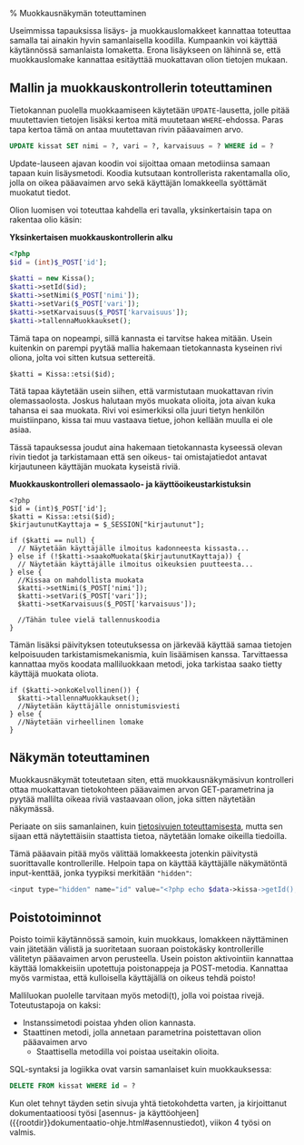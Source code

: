 % Muokkausnäkymän toteuttaminen
<!-- order: 10 -->
<!-- tags: viikko4-php -->

Useimmissa tapauksissa lisäys- ja muokkauslomakkeet kannattaa toteuttaa
samalla tai ainakin hyvin samanlaisella koodilla. Kumpaankin voi käyttää
käytännössä samanlaista lomaketta. Erona lisäykseen on lähinnä se, että
muokkauslomake kannattaa esitäyttää muokattavan olion tietojen mukaan. 

## Mallin ja muokkauskontrollerin toteuttaminen

Tietokannan puolella muokkaamiseen käytetään `UPDATE`-lausetta,
jolle pitää muutettavien tietojen lisäksi kertoa 
mitä muutetaan `WHERE`-ehdossa.
Paras tapa kertoa tämä on antaa muutettavan rivin pääavaimen arvo.

~~~sql
UPDATE kissat SET nimi = ?, vari = ?, karvaisuus = ? WHERE id = ?
~~~

Update-lauseen ajavan koodin voi sijoittaa omaan metodiinsa samaan
tapaan kuin lisäysmetodi. 
Koodia kutsutaan kontrollerista rakentamalla olio, jolla on
oikea pääavaimen arvo sekä käyttäjän lomakkeella syöttämät
muokatut tiedot.

Olion luomisen voi toteuttaa kahdella eri tavalla,
yksinkertaisin tapa on rakentaa olio käsin:

**Yksinkertaisen muokkauskontrollerin alku**

~~~php
<?php
$id = (int)$_POST['id'];

$katti = new Kissa();
$katti->setId($id);
$katti->setNimi($_POST['nimi']);
$katti->setVari($_POST['vari']);
$katti->setKarvaisuus($_POST['karvaisuus']);
$katti->tallennaMuokkaukset();
~~~

Tämä tapa on nopeampi, sillä kannasta ei tarvitse hakea mitään.
Usein kuitenkin on parempi pyytää 
mallia hakemaan tietokannasta kyseinen rivi oliona, jolta voi sitten kutsua
settereitä.

~~~inlinephp
$katti = Kissa::etsi($id);
~~~

Tätä tapaa käytetään usein siihen, että varmistutaan
muokattavan rivin olemassaolosta.
Joskus halutaan myös muokata olioita, jota aivan kuka tahansa ei saa 
muokata. Rivi voi esimerkiksi olla juuri tietyn henkilön muistiinpano,
kissa tai muu vastaava tietue, johon kellään muulla ei ole asiaa.

Tässä tapauksessa joudut aina hakemaan tietokannasta
kyseessä olevan rivin tiedot ja tarkistamaan että sen oikeus- tai omistajatiedot
antavat kirjautuneen käyttäjän muokata kyseistä riviä.

**Muokkauskontrolleri olemassaolo- ja käyttöoikeustarkistuksin**

~~~inlinephp
<?php
$id = (int)$_POST['id'];
$katti = Kissa::etsi($id);
$kirjautunutKayttaja = $_SESSION["kirjautunut"];

if ($katti == null) {
  // Näytetään käyttäjälle ilmoitus kadonneesta kissasta...
} else if (!$katti->saakoMuokata($kirjautunutKayttaja)) {
  // Näytetään käyttäjälle ilmoitus oikeuksien puutteesta...
} else { 
  //Kissaa on mahdollista muokata
  $katti->setNimi($_POST['nimi']);
  $katti->setVari($_POST['vari']);
  $katti->setKarvaisuus($_POST['karvaisuus']);

  //Tähän tulee vielä tallennuskoodia
}
~~~

Tämän lisäksi päivityksen toteutuksessa on järkevää käyttää samaa tietojen kelpoisuuden tarkistamismekanismia, kuin lisäämisen kanssa.
Tarvittaessa kannattaa myös koodata malliluokkaan
metodi, joka tarkistaa saako tietty käyttäjä muokata oliota.

~~~inlinephp
if ($katti->onkoKelvollinen()) {
  $katti->tallennaMuokkaukset();
  //Näytetään käyttäjälle onnistumisviesti
} else {
  //Näytetään virheellinen lomake
}
~~~

## Näkymän toteuttaminen

Muokkausnäkymät toteutetaan siten, että muokkausnäkymäsivun kontrolleri ottaa muokattavan tietokohteen pääavaimen arvon GET-parametrina ja 
pyytää mallilta oikeaa riviä vastaavaan olion, joka sitten näytetään näkymässä.

Periaate on siis samanlainen, kuin 
[tietosivujen toteuttamisesta](listausnakymat.html#tietosivut),
mutta sen sijaan että näytettäisiin staattista tietoa, näytetään
lomake oikeilla tiedoilla.

Tämä pääavain pitää myös välittää lomakkeesta jotenkin päivitystä suorittavalle kontrollerille. 
Helpoin tapa on käyttää käyttäjälle näkymätöntä input-kenttää, jonka tyypiksi merkitään `"hidden"`:

~~~php
<input type="hidden" name="id" value="<?php echo $data->kissa->getId(); ?>">
~~~

## Poistotoiminnot

Poisto toimii käytännössä samoin, kuin muokkaus, lomakkeen näyttäminen vain jätetään välistä ja suoritetaan suoraan poistokäsky kontrollerille välitetyn pääavaimen arvon perusteella.
Usein poiston aktivointiin kannattaa käyttää lomakkeisiin upotettuja poistonappeja ja POST-metodia.
Kannattaa myös varmistaa, että kulloisella käyttäjällä on oikeus tehdä poisto!

Malliluokan puolelle tarvitaan myös metodi(t), jolla voi poistaa rivejä.
Toteutustapoja on kaksi:

* Instanssimetodi poistaa yhden olion kannasta.
* Staattinen metodi, jolla annetaan parametrina poistettavan olion pääavaimen arvo
    * Staattisella metodilla voi poistaa useitakin olioita.
 
SQL-syntaksi ja logiikka ovat varsin samanlaiset kuin muokkauksessa:

~~~sql
DELETE FROM kissat WHERE id = ?
~~~

<last>
Kun olet tehnyt täyden setin sivuja yhtä tietokohdetta varten, ja kirjoittanut dokumentaatioosi työsi 
[asennus- ja käyttöohjeen]({{rootdir}}dokumentaatio-ohje.html#asennustiedot),
viikon 4 työsi on valmis.
</last>
